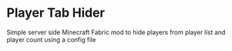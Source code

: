# Player Tab Hider

Simple server side Minecraft Fabric mod to hide players from player list and player count using a config file